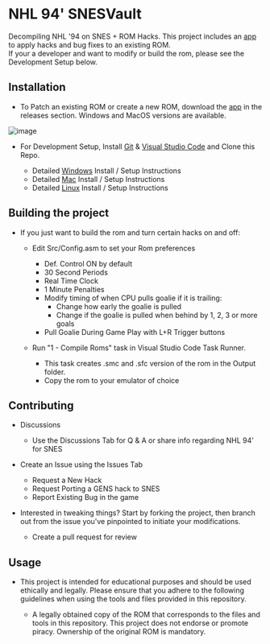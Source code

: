 # NHL 94' SNESVault
Decompiling NHL '94 on SNES + ROM Hacks. This project includes an [app](https://github.com/Mhopkinsinc/NHL94SNESVault/releases) to apply hacks and bug fixes to an existing ROM. <br>
If your a developer and want to modify or build the rom, please see the Development Setup below.

## Installation
- To Patch an existing ROM or create a new ROM, download the [app](https://github.com/Mhopkinsinc/NHL94SNESVault/releases) in the releases section. Windows and MacOS versions are available.

![image](https://github.com/Mhopkinsinc/NHL94SNESVault/assets/6633388/6dfc8ace-fe90-44b7-96f7-1b7e95d78e2d)
  
- For Development Setup, Install [Git](https://git-scm.com/downloads) & [Visual Studio Code](https://code.visualstudio.com/download) and Clone this Repo.
    
    - Detailed [Windows](https://github.com/Mhopkinsinc/NHL94SNESVault/wiki/Windows) Install / Setup Instructions
    - Detailed [Mac](https://github.com/Mhopkinsinc/NHL94SNESVault/wiki/macOS) Install / Setup Instructions
    - Detailed [Linux](https://github.com/Mhopkinsinc/NHL94SNESVault/wiki/Linux) Install / Setup Instructions

## Building the project

- If you just want to build the rom and turn certain hacks on and off:
    - Edit Src/Config.asm to set your Rom preferences
        - Def. Control ON by default
        - 30 Second Periods 
        - Real Time Clock
        - 1 Minute Penalties
        - Modify timing of when CPU pulls goalie if it is trailing:
            - Change how early the goalie is pulled
            - Change if the goalie is pulled when behind by 1, 2, 3 or more goals
        - Pull Goalie During Game Play with L+R Trigger buttons

    - Run "1 - Compile Roms" task in Visual Studio Code Task Runner.
        - This task creates .smc and .sfc version of the rom in the Output folder.
        - Copy the rom to your emulator of choice

## Contributing

- Discussions
    - Use the Discussions Tab for Q & A or share info regarding NHL 94' for SNES

- Create an Issue using the Issues Tab
    - Request a New Hack
    - Request Porting a GENS hack to SNES
    - Report Existing Bug in the game    

- Interested in tweaking things? Start by forking the project, then branch out from the issue you've pinpointed to initiate your modifications.
    - Create a pull request for review

## Usage

- This project is intended for educational purposes and should be used ethically and legally. Please ensure that you adhere to the following guidelines when using the tools and files provided in this repository.
    
    - A legally obtained copy of the ROM that corresponds to the files and tools in this repository. This project does not endorse or promote piracy. Ownership of the original ROM is mandatory.
